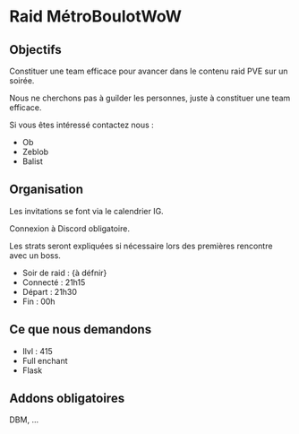 # Raid MétroBoulotWoW

## Objectifs
Constituer une team efficace pour avancer dans le contenu raid PVE sur un soirée.

Nous ne cherchons pas à guilder les personnes, juste à constituer une team efficace.

Si vous êtes intéressé contactez nous : 
* Ob
* Zeblob
* Balist

## Organisation
Les invitations se font via le calendrier IG.

Connexion à Discord obligatoire.

Les strats seront expliquées si nécessaire lors des premières rencontre avec un boss.

* Soir de raid : {à défnir}
* Connecté : 21h15
* Départ : 21h30
* Fin : 00h

## Ce que nous demandons
* Ilvl : 415
* Full enchant
* Flask

## Addons obligatoires
DBM, ...
